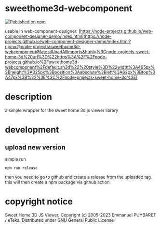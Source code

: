 # sweethome3d-webcomponent

[![Published on npm](https://img.shields.io/npm/v/@node-projects/sweethome3d-webcomponent.svg?logo=npm)](https://www.npmjs.com/package/@node-projects/sweethome3d-webcomponent)

usable in web-component-designer: [https://node-projects.github.io/web-component-designer-demo/index.html](https://node-projects.github.io/web-component-designer-demo/index.html?npm=@node-projects/sweethome3d-webcomponent@latest&loadAllImports&html=%3Cnode-projects-sweet-home-3d%20url%3D%22https%3A%2F%2Fnode-projects.github.io%2Fsweethome3d-webcomponent%2Fdefault.sh3d%22%20style%3D%22width%3A495px%3Bheight%3A325px%3Bposition%3Aabsolute%3Bleft%3A62px%3Btop%3A47px%3B%22%3E%3C%2Fnode-projects-sweet-home-3d%3E)

# description
a simple wrapper for the sweet home 3d js viewer library

# development
## upload new version
simple run
  
    npm run release

then you need to go to github and create a release from the uploaded tag.
this will then create a npm package via github action.

# copyright notice
Sweet Home 3D JS Viewer, Copyright (c) 2005-2023 Emmanuel PUYBARET / eTeks. 
Distributed under GNU General Public License  